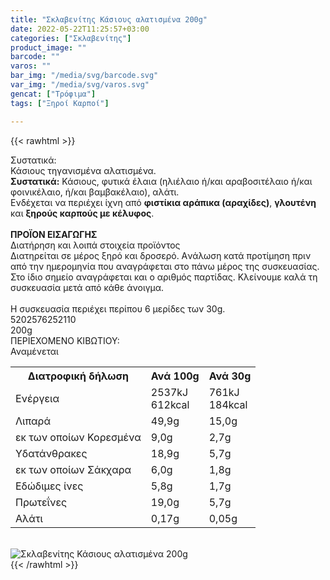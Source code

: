 ```yaml
---
title: "Σκλαβενίτης Κάσιους αλατισμένα 200g"
date: 2022-05-22T11:25:57+03:00
categories: ["Σκλαβενίτης"]
product_image: ""
barcode: ""
varos: ""
bar_img: "/media/svg/barcode.svg"
var_img: "/media/svg/varos.svg"
gencat: ["Τρόφιμα"]
tags: ["Ξηροί Καρποί"]

---
```

{{< rawhtml >}}

<div class="sload524"><div class="product"><div id="sistatika">Συστατικά:</div><div class="alltext">Κάσιους τηγανισμένα αλατισμένα.<br><b>Συστατικά:</b> Κάσιους, φυτικά έλαια (ηλιέλαιο ή/και αραβοσιτέλαιο ή/και φοινικέλαιο, ή/και βαμβακέλαιο), αλάτι.<br>Ενδέχεται να περιέχει ίχνη από <b>φιστίκια αράπικα (αραχίδες)</b>, <b>γλουτένη</b> και <b>ξηρούς καρπούς με κέλυφος</b>.<br><br><b>ΠΡΟΪΟΝ ΕΙΣΑΓΩΓΗΣ</b></div><div id="loipa">Διατήρηση και λοιπά στοιχεία προϊόντος</div><div class="alltext">Διατηρείται σε μέρος ξηρό και δροσερό. Aνάλωση κατά προτίμηση πριν από την ημερομηνία που αναγράφεται στο πάνω μέρος της συσκευασίας. Στο ίδιο σημείο αναγράφεται και ο αριθμός παρτίδας. Κλείνουμε καλά τη συσκευασία μετά από κάθε άνοιγμα.<br><br>Η συσκευασία περιέχει περίπου 6 μερίδες των 30g.</div><div id="barcode"><div id="barimage1"></div><span id="bartext">5202576252110</span></div><div id="varos"><div id="varosimage1"></div><span id="varostext">200g</span></div><div id="kivotio">ΠΕΡΙΕΧΟΜΕΝΟ ΚΙΒΩΤΙΟΥ:<br>Αναμένεται</div><div class="tabout"><table id="diatable"><tbody><tr><th>Διατροφική δήλωση</th><th>Ανά 100g</th><th>Ανά 30g</th></tr><tr><td class="texr2">Ενέργεια</td><td class="texr">2537kJ<br>612kcal</td><td class="texr">761kJ<br>184kcal</td></tr><tr><td class="texr2">Λιπαρά</td><td class="texr">49,9g</td><td class="texr">15,0g</td></tr><tr><td class="gray">εκ των οποίων Κορεσµένα</td><td class="gray2">9,0g</td><td class="gray2">2,7g</td></tr><tr><td class="texr2">Yδατάνθρακες</td><td class="texr">18,9g</td><td class="texr">5,7g</td></tr><tr><td class="gray">εκ των οποίων Σάκχαρα</td><td class="gray2">6,0g</td><td class="gray2">1,8g</td></tr><tr><td class="texr2">Eδώδιμες ίνες</td><td class="texr">5,8g</td><td class="texr">1,7g</td></tr><tr><td class="texr2">Πρωτεΐνες</td><td class="texr">19,0g</td><td class="texr">5,7g</td></tr><tr><td class="texr2">Αλάτι</td><td class="texr">0,17g</td><td class="texr">0,05g</td></tr></tbody></table></div><br><div class="pimg"><img alt="Σκλαβενίτης Κάσιους αλατισμένα 200g" title="Σκλαβενίτης Κάσιους αλατισμένα 200g" src="/media/images/sklavenitis-kasious-alatismena-200g.jpg"></div></div></div>
{{< /rawhtml >}}


